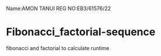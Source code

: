 Name:AMON TANUI
REG NO:EB3/61576/22
# Fibonacci_factorial-sequence
fibonacci and factorial to calculate runtime 
